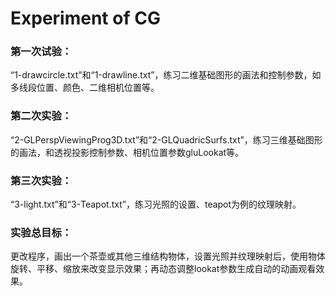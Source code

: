 # Experiment of CG

### 第一次试验：  
“1-drawcircle.txt”和“1-drawline.txt”，练习二维基础图形的画法和控制参数，如多线段位置、颜色、二维相机位置等。  
  
### 第二次实验：  
“2-GLPerspViewingProg3D.txt”和“2-GLQuadricSurfs.txt”，练习三维基础图形的画法，和透视投影控制参数、相机位置参数gluLookat等。  
  
### 第三次实验：  
“3-light.txt”和“3-Teapot.txt”，练习光照的设置、teapot为例的纹理映射。  
  
### 实验总目标：  
更改程序，画出一个茶壶或其他三维结构物体，设置光照并纹理映射后，使用物体旋转、平移、缩放来改变显示效果；再动态调整lookat参数生成自动的动画观看效果。  
